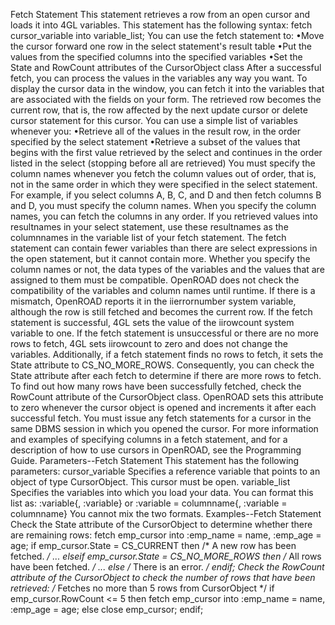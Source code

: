 Fetch Statement
This statement retrieves a row from an open cursor and loads it into 4GL variables.
This statement has the following syntax:
fetch cursor_variable into variable_list;
You can use the fetch statement to:
•Move the cursor forward one row in the select statement's result table
•Put the values from the specified columns into the specified variables
•Set the State and RowCount attributes of the CursorObject class
After a successful fetch, you can process the values in the variables any way you want. To display the cursor data in the window, you can fetch it into the variables that are associated with the fields on your form.
The retrieved row becomes the current row, that is, the row affected by the next update cursor or delete cursor statement for this cursor.
You can use a simple list of variables whenever you:
•Retrieve all of the values in the result row, in the order specified by the select statement
•Retrieve a subset of the values that begins with the first value retrieved by the select and continues in the order listed in the select (stopping before all are retrieved)
You must specify the column names whenever you fetch the column values out of order, that is, not in the same order in which they were specified in the select statement. For example, if you select columns A, B, C, and D and then fetch columns B and D, you must specify the column names. When you specify the column names, you can fetch the columns in any order. If you retrieved values into resultnames in your select statement, use these resultnames as the columnnames in the variable list of your fetch statement.
The fetch statement can contain fewer variables than there are select expressions in the open statement, but it cannot contain more. Whether you specify the column names or not, the data types of the variables and the values that are assigned to them must be compatible. OpenROAD does not check the compatibility of the variables and column names until runtime. If there is a mismatch, OpenROAD reports it in the iierrornumber system variable, although the row is still fetched and becomes the current row.
If the fetch statement is successful, 4GL sets the value of the iirowcount system variable to one. If the fetch statement is unsuccessful or there are no more rows to fetch, 4GL sets iirowcount to zero and does not change the variables. Additionally, if a fetch statement finds no rows to fetch, it sets the State attribute to CS_NO_MORE_ROWS. Consequently, you can check the State attribute after each fetch to determine if there are more rows to fetch.
To find out how many rows have been successfully fetched, check the RowCount attribute of the CursorObject class. OpenROAD sets this attribute to zero whenever the cursor object is opened and increments it after each successful fetch.
You must issue any fetch statements for a cursor in the same DBMS session in which you opened the cursor.
For more information and examples of specifying columns in a fetch statement, and for a description of how to use cursors in OpenROAD, see the Programming Guide.
Parameters--Fetch Statement
This statement has the following parameters:
cursor_variable
Specifies a reference variable that points to an object of type CursorObject. This cursor must be open.
variable_list
Specifies the variables into which you load your data. You can format this list as:
:variable{, :variable}
or
:variable = columnname{, :variable = columnname}
You cannot mix the two formats.
Examples--Fetch Statement
Check the State attribute of the CursorObject to determine whether there are remaining rows:
fetch emp_cursor into :emp_name = name, :emp_age =
          age;
if emp_cursor.State = CS_CURRENT then
          /* A new row has been fetched. */
...
elseif emp_cursor.State = CS_NO_MORE_ROWS then
          /* All rows have been fetched. */
...
else
          /* There is an error. */
endif;
Check the RowCount attribute of the CursorObject to check the number of rows that have been retrieved:
/* Fetches no more than 5 rows from CursorObject */
if emp_cursor.RowCount <= 5 then
     fetch emp_cursor into :emp_name = name, :emp_age =
          age;
else
     close emp_cursor;
endif;
